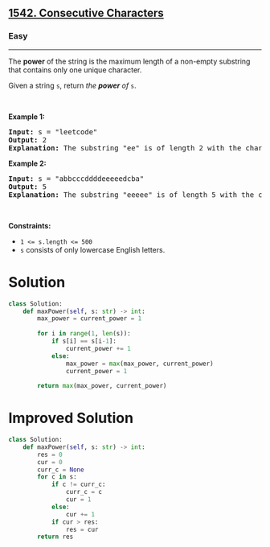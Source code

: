 <h2><a href="https://leetcode.com/problems/consecutive-characters">1542. Consecutive Characters</a></h2><h3>Easy</h3><hr><p>The <strong>power</strong> of the string is the maximum length of a non-empty substring that contains only one unique character.</p>

<p>Given a string <code>s</code>, return <em>the <strong>power</strong> of</em> <code>s</code>.</p>

<p>&nbsp;</p>
<p><strong class="example">Example 1:</strong></p>

<pre>
<strong>Input:</strong> s = &quot;leetcode&quot;
<strong>Output:</strong> 2
<strong>Explanation:</strong> The substring &quot;ee&quot; is of length 2 with the character &#39;e&#39; only.
</pre>

<p><strong class="example">Example 2:</strong></p>

<pre>
<strong>Input:</strong> s = &quot;abbcccddddeeeeedcba&quot;
<strong>Output:</strong> 5
<strong>Explanation:</strong> The substring &quot;eeeee&quot; is of length 5 with the character &#39;e&#39; only.
</pre>

<p>&nbsp;</p>
<p><strong>Constraints:</strong></p>

<ul>
	<li><code>1 &lt;= s.length &lt;= 500</code></li>
	<li><code>s</code> consists of only lowercase English letters.</li>
</ul>

# Solution 
```python
class Solution:
    def maxPower(self, s: str) -> int:
        max_power = current_power = 1
        
        for i in range(1, len(s)):
            if s[i] == s[i-1]:
                current_power += 1
            else:
                max_power = max(max_power, current_power)
                current_power = 1
        
        return max(max_power, current_power)
```

# Improved Solution 
```python
class Solution:
    def maxPower(self, s: str) -> int:
        res = 0
        cur = 0
        curr_c = None
        for c in s:
            if c != curr_c:
                curr_c = c
                cur = 1
            else:
                cur += 1
            if cur > res:
                res = cur
        return res
```
